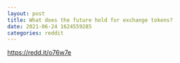 ```yaml
--- 
layout: post 
title: What does the future hold for exchange tokens? 
date: 2021-06-24 1624559285 
categories: reddit 
--- 
```

https://redd.it/o76w7e